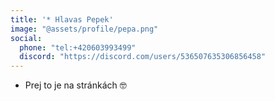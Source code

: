 ```yaml
---
title: '* Hlavas Pepek'
image: "@assets/profile/pepa.png"
social:
  phone: "tel:+420603993499"
  discord: "https://discord.com/users/536507635306856458"
---
```

- Prej to je na stránkách 🤓

